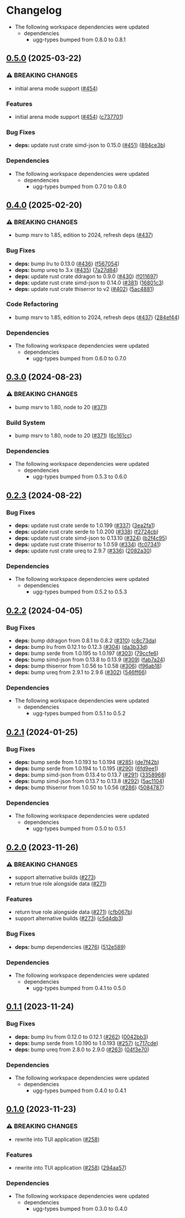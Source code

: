 # Changelog

* The following workspace dependencies were updated
  * dependencies
    * ugg-types bumped from 0.8.0 to 0.8.1

## [0.5.0](https://github.com/kade-robertson/uggo/compare/uggo-ugg-api-v0.4.0...uggo-ugg-api-v0.5.0) (2025-03-22)


### ⚠ BREAKING CHANGES

* initial arena mode support ([#454](https://github.com/kade-robertson/uggo/issues/454))

### Features

* initial arena mode support ([#454](https://github.com/kade-robertson/uggo/issues/454)) ([c737701](https://github.com/kade-robertson/uggo/commit/c73770130e08c396d97807f0bd00ce273ba6813b))


### Bug Fixes

* **deps:** update rust crate simd-json to 0.15.0 ([#451](https://github.com/kade-robertson/uggo/issues/451)) ([894ce3b](https://github.com/kade-robertson/uggo/commit/894ce3b544d6f53d5b6d9bfcee2821546a868ac7))


### Dependencies

* The following workspace dependencies were updated
  * dependencies
    * ugg-types bumped from 0.7.0 to 0.8.0

## [0.4.0](https://github.com/kade-robertson/uggo/compare/uggo-ugg-api-v0.3.0...uggo-ugg-api-v0.4.0) (2025-02-20)


### ⚠ BREAKING CHANGES

* bump msrv to 1.85, edition to 2024, refresh deps ([#437](https://github.com/kade-robertson/uggo/issues/437))

### Bug Fixes

* **deps:** bump lru to 0.13.0 ([#436](https://github.com/kade-robertson/uggo/issues/436)) ([f567054](https://github.com/kade-robertson/uggo/commit/f567054f38ed80aefa19a4246c3a39c2e979e473))
* **deps:** bump ureq to 3.x ([#435](https://github.com/kade-robertson/uggo/issues/435)) ([7a27d84](https://github.com/kade-robertson/uggo/commit/7a27d8452720d6e05042dbb0a1519ec12fb58b60))
* **deps:** update rust crate ddragon to 0.9.0 ([#430](https://github.com/kade-robertson/uggo/issues/430)) ([f011697](https://github.com/kade-robertson/uggo/commit/f0116976486b0f22d85a4ab77fbe351570a3382d))
* **deps:** update rust crate simd-json to 0.14.0 ([#381](https://github.com/kade-robertson/uggo/issues/381)) ([16801c3](https://github.com/kade-robertson/uggo/commit/16801c37a8a3445312e31ea11903fe543d2dcf98))
* **deps:** update rust crate thiserror to v2 ([#402](https://github.com/kade-robertson/uggo/issues/402)) ([5ac4881](https://github.com/kade-robertson/uggo/commit/5ac4881543dec3af39deeb06217bb648ec4184f7))


### Code Refactoring

* bump msrv to 1.85, edition to 2024, refresh deps ([#437](https://github.com/kade-robertson/uggo/issues/437)) ([284ef44](https://github.com/kade-robertson/uggo/commit/284ef44815879548a24b81b4ac64246208fbebae))


### Dependencies

* The following workspace dependencies were updated
  * dependencies
    * ugg-types bumped from 0.6.0 to 0.7.0

## [0.3.0](https://github.com/kade-robertson/uggo/compare/uggo-ugg-api-v0.2.3...uggo-ugg-api-v0.3.0) (2024-08-23)


### ⚠ BREAKING CHANGES

* bump msrv to 1.80, node to 20 ([#371](https://github.com/kade-robertson/uggo/issues/371))

### Build System

* bump msrv to 1.80, node to 20 ([#371](https://github.com/kade-robertson/uggo/issues/371)) ([6c161cc](https://github.com/kade-robertson/uggo/commit/6c161cc626f7030726a6b168b780ade9b9866eb5))


### Dependencies

* The following workspace dependencies were updated
  * dependencies
    * ugg-types bumped from 0.5.3 to 0.6.0

## [0.2.3](https://github.com/kade-robertson/uggo/compare/uggo-ugg-api-v0.2.2...uggo-ugg-api-v0.2.3) (2024-08-22)


### Bug Fixes

* **deps:** update rust crate serde to 1.0.199 ([#337](https://github.com/kade-robertson/uggo/issues/337)) ([3ea2fa1](https://github.com/kade-robertson/uggo/commit/3ea2fa1f2a43d9bb0c508f7fae5d07556a352d07))
* **deps:** update rust crate serde to 1.0.200 ([#338](https://github.com/kade-robertson/uggo/issues/338)) ([f2724cb](https://github.com/kade-robertson/uggo/commit/f2724cb2585203449183dc5866b47a762220402b))
* **deps:** update rust crate simd-json to 0.13.10 ([#324](https://github.com/kade-robertson/uggo/issues/324)) ([b2f4c95](https://github.com/kade-robertson/uggo/commit/b2f4c956ec6b1778ed22c754d127b714ed129cc8))
* **deps:** update rust crate thiserror to 1.0.59 ([#334](https://github.com/kade-robertson/uggo/issues/334)) ([fc07341](https://github.com/kade-robertson/uggo/commit/fc07341bcaa0e0a9bda64a2985967b04ed5c64de))
* **deps:** update rust crate ureq to 2.9.7 ([#336](https://github.com/kade-robertson/uggo/issues/336)) ([2082a30](https://github.com/kade-robertson/uggo/commit/2082a30991703b354854af2cf11bfafef15a9fa8))


### Dependencies

* The following workspace dependencies were updated
  * dependencies
    * ugg-types bumped from 0.5.2 to 0.5.3

## [0.2.2](https://github.com/kade-robertson/uggo/compare/uggo-ugg-api-v0.2.1...uggo-ugg-api-v0.2.2) (2024-04-05)


### Bug Fixes

* **deps:** bump ddragon from 0.8.1 to 0.8.2 ([#310](https://github.com/kade-robertson/uggo/issues/310)) ([c8c73da](https://github.com/kade-robertson/uggo/commit/c8c73da8bbc14d2c80db4796e50c31ea465d7cd0))
* **deps:** bump lru from 0.12.1 to 0.12.3 ([#304](https://github.com/kade-robertson/uggo/issues/304)) ([da3b33d](https://github.com/kade-robertson/uggo/commit/da3b33db7748385075f285ae7c85e9b44c2c339e))
* **deps:** bump serde from 1.0.195 to 1.0.197 ([#303](https://github.com/kade-robertson/uggo/issues/303)) ([79ccfe6](https://github.com/kade-robertson/uggo/commit/79ccfe67af0538de81e9a75c556bf4d13112f17d))
* **deps:** bump simd-json from 0.13.8 to 0.13.9 ([#309](https://github.com/kade-robertson/uggo/issues/309)) ([fab7a24](https://github.com/kade-robertson/uggo/commit/fab7a24c6ae9f95664666247a9dcf66af8fd00b1))
* **deps:** bump thiserror from 1.0.56 to 1.0.58 ([#306](https://github.com/kade-robertson/uggo/issues/306)) ([f96ab18](https://github.com/kade-robertson/uggo/commit/f96ab18d88070de5c42f1630b10d3142522a53bf))
* **deps:** bump ureq from 2.9.1 to 2.9.6 ([#302](https://github.com/kade-robertson/uggo/issues/302)) ([546ff66](https://github.com/kade-robertson/uggo/commit/546ff66a0f50d6221a77a36715b4daa28d56522c))


### Dependencies

* The following workspace dependencies were updated
  * dependencies
    * ugg-types bumped from 0.5.1 to 0.5.2

## [0.2.1](https://github.com/kade-robertson/uggo/compare/uggo-ugg-api-v0.2.0...uggo-ugg-api-v0.2.1) (2024-01-25)


### Bug Fixes

* **deps:** bump serde from 1.0.193 to 1.0.194 ([#285](https://github.com/kade-robertson/uggo/issues/285)) ([de7f42b](https://github.com/kade-robertson/uggo/commit/de7f42bbe9f09490bd57888d681ea4a24b7bdc6a))
* **deps:** bump serde from 1.0.194 to 1.0.195 ([#290](https://github.com/kade-robertson/uggo/issues/290)) ([6fd9ee1](https://github.com/kade-robertson/uggo/commit/6fd9ee11aa47db8d0931926a78d66901819c0e14))
* **deps:** bump simd-json from 0.13.4 to 0.13.7 ([#291](https://github.com/kade-robertson/uggo/issues/291)) ([3358968](https://github.com/kade-robertson/uggo/commit/3358968604a9bc342d7f45f192f7e1d995942721))
* **deps:** bump simd-json from 0.13.7 to 0.13.8 ([#292](https://github.com/kade-robertson/uggo/issues/292)) ([5ac1104](https://github.com/kade-robertson/uggo/commit/5ac1104b8e5a46727fdcc2a68b839e8352431626))
* **deps:** bump thiserror from 1.0.50 to 1.0.56 ([#286](https://github.com/kade-robertson/uggo/issues/286)) ([5084787](https://github.com/kade-robertson/uggo/commit/50847875f6a52c1350cef2c477ef70377c15140c))


### Dependencies

* The following workspace dependencies were updated
  * dependencies
    * ugg-types bumped from 0.5.0 to 0.5.1

## [0.2.0](https://github.com/kade-robertson/uggo/compare/uggo-ugg-api-v0.1.1...uggo-ugg-api-v0.2.0) (2023-11-26)


### ⚠ BREAKING CHANGES

* support alternative builds ([#273](https://github.com/kade-robertson/uggo/issues/273))
* return true role alongside data ([#271](https://github.com/kade-robertson/uggo/issues/271))

### Features

* return true role alongside data ([#271](https://github.com/kade-robertson/uggo/issues/271)) ([cfb067b](https://github.com/kade-robertson/uggo/commit/cfb067bae6bdf28a0895f52e099d7b4946a5b2b5))
* support alternative builds ([#273](https://github.com/kade-robertson/uggo/issues/273)) ([c5d4db3](https://github.com/kade-robertson/uggo/commit/c5d4db3c55994aa6b221b720b0132c9ac02462bd))


### Bug Fixes

* **deps:** bump dependencies ([#276](https://github.com/kade-robertson/uggo/issues/276)) ([512e589](https://github.com/kade-robertson/uggo/commit/512e589571e51e093e5eb401b75dd4d0faee0da4))


### Dependencies

* The following workspace dependencies were updated
  * dependencies
    * ugg-types bumped from 0.4.1 to 0.5.0

## [0.1.1](https://github.com/kade-robertson/uggo/compare/uggo-ugg-api-v0.1.0...uggo-ugg-api-v0.1.1) (2023-11-24)


### Bug Fixes

* **deps:** bump lru from 0.12.0 to 0.12.1 ([#262](https://github.com/kade-robertson/uggo/issues/262)) ([0042bb3](https://github.com/kade-robertson/uggo/commit/0042bb3a0c00d142dae61104773789643b76e64a))
* **deps:** bump serde from 1.0.190 to 1.0.193 ([#257](https://github.com/kade-robertson/uggo/issues/257)) ([c717cde](https://github.com/kade-robertson/uggo/commit/c717cde2d0d3f1c26fb3e5df02a27bf65fc2b779))
* **deps:** bump ureq from 2.8.0 to 2.9.0 ([#263](https://github.com/kade-robertson/uggo/issues/263)) ([04f3e70](https://github.com/kade-robertson/uggo/commit/04f3e70a531475eec4b0938732ba85a10d427ebf))


### Dependencies

* The following workspace dependencies were updated
  * dependencies
    * ugg-types bumped from 0.4.0 to 0.4.1

## [0.1.0](https://github.com/kade-robertson/uggo/compare/uggo-ugg-api-v0.0.99...uggo-ugg-api-v0.1.0) (2023-11-23)


### ⚠ BREAKING CHANGES

* rewrite into TUI application ([#258](https://github.com/kade-robertson/uggo/issues/258))

### Features

* rewrite into TUI application ([#258](https://github.com/kade-robertson/uggo/issues/258)) ([294aa57](https://github.com/kade-robertson/uggo/commit/294aa57a0256545ba730c2b9751582bd1afb952f))


### Dependencies

* The following workspace dependencies were updated
  * dependencies
    * ugg-types bumped from 0.3.0 to 0.4.0
